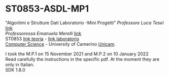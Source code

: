 # ST0853-ASDL-MP1
"Algoritmi e Strutture Dati Laboratorio -Mini Progetti"
_Professore Luca Tesei_ [link](https://computerscience.unicam.it/luca-tesei)<br>
_Professoressa Emanuela Merelli_ [link](https://computerscience.unicam.it/emanuela-merelli)<br>
ST0853 [link teoria](http://didattica.cs.unicam.it/doku.php?id=didattica:ay2122:algoritmi:main) - [link laboratorio](http://didattica.cs.unicam.it/doku.php?id=didattica:ay2122:programmazione:laboratorio)<br>
[Computer Science](https://computerscience.unicam.it/) - University of Camerino [Unicam](https://www.unicam.it/).

I took the M.P.1 on 15 November 2021 and M.P.2 on 10 January 2022<br>
Read carefully the instructions in the specific pdf.
At the moment they are only in Italian.<br>
SDK 1.8.0
